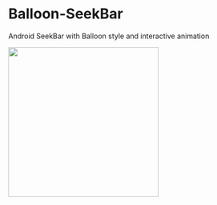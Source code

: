 # Balloon-SeekBar
Android SeekBar with Balloon style and interactive animation

<img src="https://github.com/mofakhrpour/Balloon-SeekBar/blob/master/demo-gif.gif" width="300">
